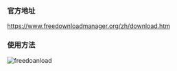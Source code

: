 ### 官方地址
https://www.freedownloadmanager.org/zh/download.htm

### 使用方法
![freedoanload](https://www.freedownloadmanager.org/public/img/screen_win.png)